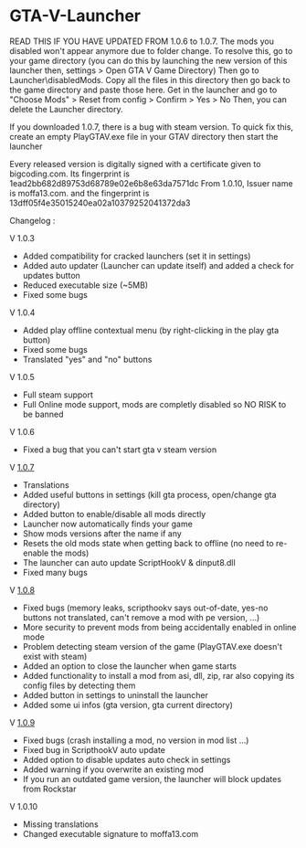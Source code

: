 # GTA-V-Launcher


READ THIS IF YOU HAVE UPDATED FROM 1.0.6 to 1.0.7. The mods you disabled won't appear anymore due to folder change.
To resolve this, go to your game directory (you can do this by launching the new version of this launcher then, settings > Open GTA V Game Directory)
Then go to Launcher\disabledMods. Copy all the files in this directory then go back to the game directory and paste those here.
Get in the launcher and go to "Choose Mods" > Reset from config > Confirm > Yes > No
Then, you can delete the Launcher directory.

If you downloaded 1.0.7, there is a bug with steam version. To quick fix this, create an empty PlayGTAV.exe file in your GTAV directory then start the launcher

Every released version is digitally signed with a certificate given to bigcoding.com. 
Its fingerprint is 1ead2bb682d89753d68789e02e6b8e63da7571dc
From 1.0.10, Issuer name is moffa13.com. and the fingerprint is 13dff05f4e35015240ea02a10379252041372da3

Changelog :

V 1.0.3
- Added compatibility for cracked launchers (set it in settings)
- Added auto updater (Launcher can update itself) and added a check for updates button
- Reduced executable size (~5MB)
- Fixed some bugs

V 1.0.4 
- Added play offline contextual menu (by right-clicking in the play gta button)
- Fixed some bugs
- Translated "yes" and "no" buttons

V 1.0.5
- Full steam support
- Full Online mode support, mods are completly disabled so NO RISK to be banned

V 1.0.6
- Fixed a bug that you can't start gta v steam version

V [1.0.7]
- Translations
- Added useful buttons in settings (kill gta process, open/change gta directory)
- Added button to enable/disable all mods directly
- Launcher now automatically finds your game
- Show mods versions after the name if any
- Resets the old mods state when getting back to offline (no need to re-enable the mods)
- The launcher can auto update ScriptHookV & dinput8.dll
- Fixed many bugs

V [1.0.8]
- Fixed bugs (memory leaks, scripthookv says out-of-date, yes-no buttons not translated, can't remove a mod with pe version, ...)
- More security to prevent mods from being accidentally enabled in online mode
- Problem detecting steam version of the game (PlayGTAV.exe doesn't exist with steam)
- Added an option to close the launcher when game starts
- Added functionality to install a mod from asi, dll, zip, rar also copying its config files by detecting them
- Added button in settings to uninstall the launcher
- Added some ui infos (gta version, gta current directory)

V [1.0.9]
- Fixed bugs (crash installing a mod, no version in mod list ...)
- Fixed bug in ScripthookV auto update
- Added option to disable updates auto check in settings
- Added warning if you overwrite an existing mod
- If you run an outdated game version, the launcher will block updates from Rockstar

V 1.0.10
- Missing translations
- Changed executable signature to moffa13.com


[1.0.7]: https://github.com/moffa13/GTA-V-Launcher/releases/tag/1.0.7
[1.0.8]: https://github.com/moffa13/GTA-V-Launcher/releases/tag/1.0.8
[1.0.9]: https://github.com/moffa13/GTA-V-Launcher/releases/tag/1.0.9